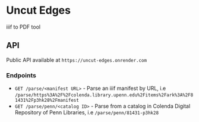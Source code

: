 # Uncut Edges

iiif to PDF tool

## API

Public API available at `https://uncut-edges.onrender.com`

### Endpoints

* `GET /parse/<manifest URL>` - Parse an iiif manifest by URL, i.e `/parse/https%3A%2F%2Fcolenda.library.upenn.edu%2Fitems%2Fark%3A%2F81431%2Fp3hk28%2Fmanifest`
* `GET /parse/penn/<catalog ID>` - Parse from a catalog in Colenda Digital Repository of Penn Libraries, i.e `/parse/penn/81431-p3hk28`

